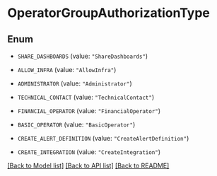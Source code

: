 # OperatorGroupAuthorizationType

## Enum


* `SHARE_DASHBOARDS` (value: `"ShareDashboards"`)

* `ALLOW_INFRA` (value: `"AllowInfra"`)

* `ADMINISTRATOR` (value: `"Administrator"`)

* `TECHNICAL_CONTACT` (value: `"TechnicalContact"`)

* `FINANCIAL_OPERATOR` (value: `"FinancialOperator"`)

* `BASIC_OPERATOR` (value: `"BasicOperator"`)

* `CREATE_ALERT_DEFINITION` (value: `"CreateAlertDefinition"`)

* `CREATE_INTEGRATION` (value: `"CreateIntegration"`)


[[Back to Model list]](../README.md#documentation-for-models) [[Back to API list]](../README.md#documentation-for-api-endpoints) [[Back to README]](../README.md)


